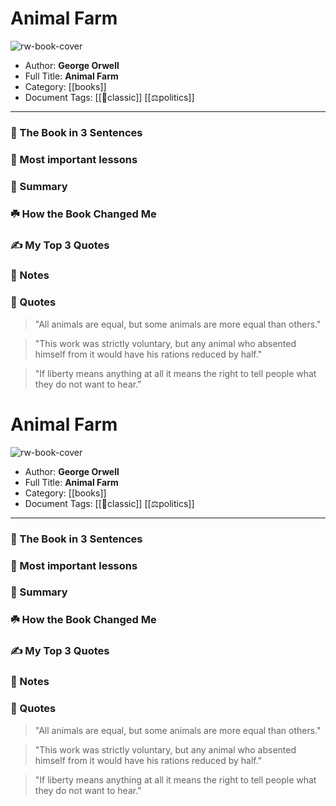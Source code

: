 # Animal Farm

![rw-book-cover](https://is3-ssl.mzstatic.com/image/thumb/Publication113/v4/7b/2f/ea/7b2fea6c-2c17-903a-a4b8-631d23c65fd3/Animal-Farm-Apple.jpg/1800x2700bb.jpeg)

- Author: **George Orwell**
- Full Title: **Animal Farm**
- Category: [[books]]
- Document Tags: [[📖classic]] [[⚖politics]] 
---
### 🚀 The Book in 3 Sentences

### 🎨 Most important lessons

### 📒 Summary

### ☘️ How the Book Changed Me

### ✍️ My Top 3 Quotes

### 📝 Notes

### 📜 Quotes

> "All animals are equal, but some animals are more equal than others."

> "This work was strictly voluntary, but any animal who absented himself from it would have his rations reduced by half."

> "If liberty means anything at all it means the right to tell people what they do not want to hear."

# Animal Farm

![rw-book-cover](https://is3-ssl.mzstatic.com/image/thumb/Publication113/v4/7b/2f/ea/7b2fea6c-2c17-903a-a4b8-631d23c65fd3/Animal-Farm-Apple.jpg/1800x2700bb.jpeg)

- Author: **George Orwell**
- Full Title: **Animal Farm**
- Category: [[books]]
- Document Tags: [[📖classic]] [[⚖politics]] 
---
### 🚀 The Book in 3 Sentences

### 🎨 Most important lessons

### 📒 Summary

### ☘️ How the Book Changed Me

### ✍️ My Top 3 Quotes

### 📝 Notes

### 📜 Quotes

>"All animals are equal, but some animals are more equal than others."

>"This work was strictly voluntary, but any animal who absented himself from it would have his rations reduced by half."

>"If liberty means anything at all it means the right to tell people what they do not want to hear."

